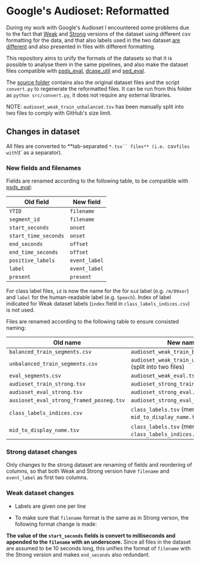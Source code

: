 # Google's Audioset: Reformatted

During my work with Google's Audioset I encountered some problems due to the
fact that [Weak](https://research.google.com/audioset/download.html) and
[Strong](https://research.google.com/audioset/download_strong.html) versions
of the dataset using different csv formatting for the data, and that also
labels used in the two dataset [are different](https://github.com/audioset/ontology/issues/9)
and also presented in files with different formatting.

This repository aims to unify the formats of the datasets so that it is possible
to analyse them in the same pipelines, and also make the dataset files compatible
with [psds_eval](https://github.com/audioanalytic/psds_eval), [dcase_util](https://github.com/DCASE-REPO/dcase_util)
and [sed_eval](https://github.com/TUT-ARG/sed_eval).

The [source folder](src) contains also the original dataset files and the script
`convert.py` to regenerate the reformatted files. It can be run from this folder
as ```python src/convert.py```, it does not require any external libraries.

NOTE: `audioset_weak_train_unbalanced.tsv` has been manually split into two
files to comply with GitHub's size limit. 

## Changes in dataset

All files are converted to **tab-separated `*.tsv`` files** (i.e. `csv` files with `\t`
as a separator). 

### New fields and filenames

Fields are renamed according to the following table, to be compatible with [psds_eval](https://github.com/audioanalytic/psds_eval):

|**Old field**|**New field**|
|-------------|-------------|
|`YTID`|`filename`|
|`segment_id`|`filename`|
|`start_seconds`|`onset`|
|`start_time_seconds`|`onset`|
|`end_seconds`|`offset`|
|`end_time_seconds`|`offset`|
|`positive_labels`|`event_label`|
|`label`|`event_label`|
|`present`|`present`|

For class label files, `id` is now the name for the for `mid` label (e.g. `/m/09xor`)
and `label` for the human-readable label (e.g. `Speech`). Index of label indicated
for Weak dataset labels (`index` field in `class_labels_indices.csv`) is not used.

Files are renamed according to the following table to ensure consisted naming:

|**Old name**|**New name**|
|------------|------------|
|`balanced_train_segments.csv`|`audioset_weak_train_balanced.tsv`|
|`unbalanced_train_segments.csv`|`audioset_weak_train_unbalanced.tsv` (split into two files)|
|`eval_segments.csv`|`audioset_weak_eval.tsv`|
|`audioset_train_strong.tsv`|`audioset_strong_train.tsv`|
|`audioset_eval_strong.tsv`|`audioset_strong_eval.tsv`|
|`ausioset_eval_strong_framed_posneg.tsv`|`audioset_strong_eval_posneg.tsv`|
|`class_labels_indices.csv`|`class_labels.tsv` (merged with `mid_to_display_name.tsv`)|
|`mid_to_display_name.tsv`|`class_labels.tsv` (merged with `class_labels_indices.csv`)|

### Strong dataset changes

Only changes to the strong dataset are renaming of fields and reordering of columns,
so that both Weak and Strong version have `filename` and `event_label` as first 
two columns.

### Weak dataset changes

- Labels are given one per line

- To make sure that `filename` format is the same as in Strong verson, the following
format change is made:

**The value of the `start_seconds` fields is convert to milliseconds and appended
to the `filename` with an underscore.** Since all files in the dataset are assumed to be
10 seconds long, this unifies the format of `filename` with the Strong version and
makes `end_seconds` also redundant.

